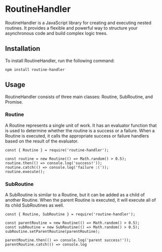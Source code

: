 # RoutineHandler
RoutineHandler is a JavaScript library for creating and executing nested routines. It provides a flexible and powerful way to structure your asynchronous code and build complex logic trees.

## Installation
To install RoutineHandler, run the following command:

```
npm install routine-handler
```

## Usage
RoutineHandler consists of three main classes: Routine, SubRoutine, and Promise.

### Routine
A Routine represents a single unit of work. It has an evaluator function that is used to determine whether the routine is a success or a failure. When a Routine is executed, it calls the appropriate success or failure handlers based on the result of the evaluator.

```
const { Routine } = require('routine-handler');

const routine = new Routine(() => Math.random() > 0.5);
routine.then(() => console.log('success!'));
routine.catch(() => console.log('failure :('));
routine.execute();
```

### SubRoutine
A SubRoutine is similar to a Routine, but it can be added as a child of another Routine. When the parent Routine is executed, it will execute all of its child SubRoutines as well.

```
const { Routine, SubRoutine } = require('routine-handler');

const parentRoutine = new Routine(() => Math.random() > 0.5);
const subRoutine = new SubRoutine(() => Math.random() > 0.5);
subRoutine.setParentRoutine(parentRoutine);

parentRoutine.then(() => console.log('parent success!'));
parentRoutine.catch(() => console.log
```
